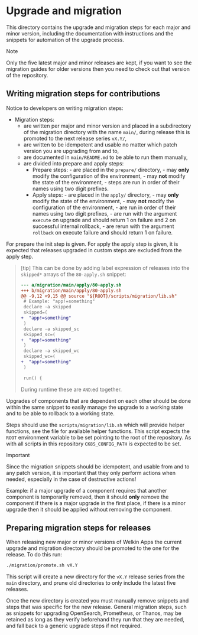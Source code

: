 # Upgrade and migration

This directory contains the upgrade and migration steps for each major and minor version, including the documentation with instructions and the snippets for automation of the upgrade process.

> [!note]
> Only the five latest major and minor releases are kept, if you want to see the migration guides for older versions then you need to check out that version of the repository.

## Writing migration steps for contributions

Notice to developers on writing migration steps:

- Migration steps:
    - are written per major and minor version and placed in a subdirectory of the migration directory with the name `main/`, during release this is promoted to the next release series `vX.Y/`,
    - are written to be idempotent and usable no matter which patch version you are upgrading from and to,
    - are documented in `main/README.md` to be able to run them manually,
    - are divided into prepare and apply steps:
        - Prepare steps:
              - are placed in the `prepare/` directory,
              - may **only** modify the configuration of the environment,
              - may **not** modify the state of the environment,
              - steps are run in order of their names using two digit prefixes.
        - Apply steps:
              - are placed in the `apply/` directory,
              - may **only** modify the state of the environment,
              - may **not** modify the configuration of the environment,
              - are run in order of their names using two digit prefixes,
              - are run with the argument `execute` on upgrade and should return 1 on failure and 2 on successful internal rollback,
              - are rerun with the argument `rollback` on execute failure and should return 1 on failure.

For prepare the init step is given.
For apply the apply step is given, it is expected that releases upgraded in custom steps are excluded from the apply step.

> [tip]
> This can be done by adding label expression of releases into the `skipped*` arrays of the `80-apply.sh` snippet:
>
> ```diff
> --- a/migration/main/apply/80-apply.sh
> +++ b/migration/main/apply/80-apply.sh
> @@ -9,12 +9,15 @@ source "${ROOT}/scripts/migration/lib.sh"
>  # Example: "app!=something"
>  declare -a skipped
>  skipped=(
> +  "app!=something"
>  )
>  declare -a skipped_sc
>  skipped_sc=(
> +  "app!=something"
>  )
>  declare -a skipped_wc
>  skipped_wc=(
> +  "app!=something"
>  )
>
>  run() {
> ```
>
> During runtime these are `AND`:ed together.

Upgrades of components that are dependent on each other should be done within the same snippet to easily manage the upgrade to a working state and to be able to rollback to a working state.

Steps should use the `scripts/migration/lib.sh` which will provide helper functions, see the file for available helper functions.
This script expects the `ROOT` environment variable to be set pointing to the root of the repository.
As with all scripts in this repository `CK8S_CONFIG_PATH` is expected to be set.

> [!important]
> Since the migration snippets should be idempotent, and usable from and to any patch version, it is important that they only perform actions when needed, especially in the case of destructive actions!
>
> Example: if a major upgrade of a component requires that another component is temporarily removed, then it should **only** remove the component if there is a major upgrade in the first place, if there is a minor upgrade then it should be applied without removing the component.

## Preparing migration steps for releases

When releasing new major or minor versions of Welkin Apps the current upgrade and migration directory should be promoted to the one for the release.
To do this run:

```bash
./migration/promote.sh vX.Y
```

This script will create a new directory for the `vX.Y` release series from the `main` directory, and prune old directories to only include the latest five releases.

Once the new directory is created you must manually remove snippets and steps that was specific for the new release.
General migration steps, such as snippets for upgrading OpenSearch, Prometheus, or Thanos, may be retained as long as they verify beforehand they run that they are needed, and fall back to a generic upgrade steps if not required.
